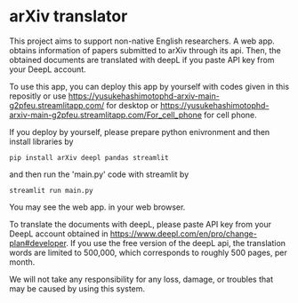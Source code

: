 # arXiv translator

This project aims to support non-native English researchers.
A web app. obtains information of papers submitted to arXiv through its api.
Then, the obtained documents are translated with deepL if you paste API key from your DeepL account.
 
To use this app, you can deploy this app by yourself with codes given in this repositly or use
https://yusukehashimotophd-arxiv-main-g2pfeu.streamlitapp.com/
for desktop or
https://yusukehashimotophd-arxiv-main-g2pfeu.streamlitapp.com/For_cell_phone
for cell phone.

If you deploy by yourself, please prepare python enivronment and then install libraries by
<pre><code>pip install arXiv deepl pandas streamlit</code></pre>
and then run the 'main.py' code with streamlit by
<pre><code>streamlit run main.py</code></pre>
You may see the web app. in your web browser.


To translate the documents with deepL, please paste API key from your DeepL account obtained in https://www.deepl.com/en/pro/change-plan#developer.
If you use the free version of the deepL api, the translation words are limited to 500,000, which corresponds to roughly 500 pages, per month.

We will not take any responsibility for any loss, damage, or troubles that may be caused by using this system.
